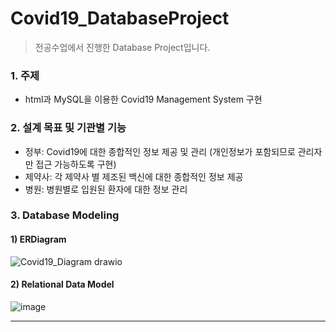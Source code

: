 # Covid19_DatabaseProject

> 전공수업에서 진행한 Database Project입니다.
### 1. 주제
- html과 MySQL을 이용한 Covid19 Management System 구현
### 2. 설계 목표 및 기관별 기능
- 정부: Covid19에 대한 종합적인 정보 제공 및 관리 (개인정보가 포함되므로 관리자만 접근 가능하도록 구현)
- 제약사: 각 제약사 별 제조된 백신에 대한 종합적인 정보 제공
- 병원: 병원별로 입원된 환자에 대한 정보 관리

### 3. Database Modeling
#### 1) ERDiagram
![Covid19_Diagram drawio](https://user-images.githubusercontent.com/84756721/169675268-82660e4a-6c57-4830-b8be-39881be64148.png)

#### 2) Relational Data Model
![image](https://user-images.githubusercontent.com/84756721/169675503-b13d4f92-f28c-4dfb-b5f9-8910bb72dd91.png)

-----

